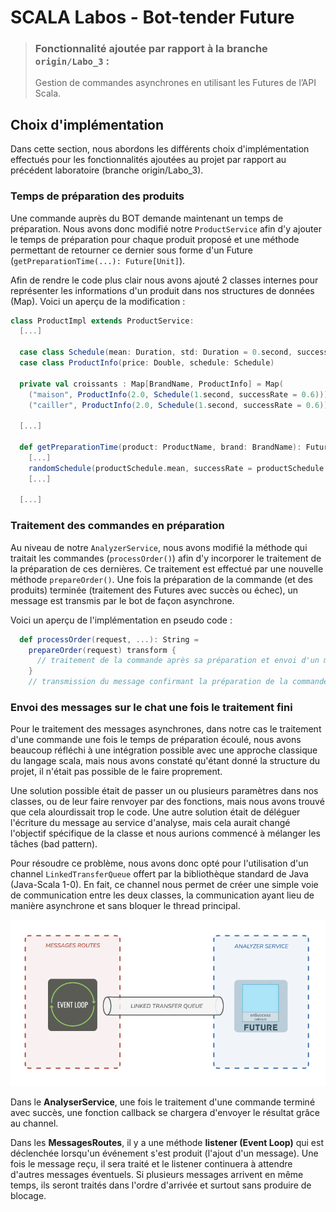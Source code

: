# SCALA Labos - Bot-tender Future

> ### Fonctionnalité ajoutée par rapport à la branche `origin/Labo_3` :
> 
> Gestion de commandes asynchrones en utilisant les Futures de l’API Scala.

## Choix d'implémentation

Dans cette section, nous abordons les différents choix d'implémentation effectués pour les fonctionnalités ajoutées au projet par rapport au précédent laboratoire (branche origin/Labo_3).

### Temps de préparation des produits

Une commande auprès du BOT demande maintenant un temps de préparation. 
Nous avons donc modifié notre `ProductService` afin d'y ajouter le temps de préparation pour chaque produit proposé et une méthode permettant de retourner ce dernier sous forme d'un Future (`getPreparationTime(...): Future[Unit]`).

Afin de rendre le code plus clair nous avons ajouté 2 classes internes pour représenter les informations d'un produit dans nos structures de données (Map). Voici un aperçu de la modification :

```scala
class ProductImpl extends ProductService:
  [...]

  case class Schedule(mean: Duration, std: Duration = 0.second, successRate: Double = 1.0)
  case class ProductInfo(price: Double, schedule: Schedule)

  private val croissants : Map[BrandName, ProductInfo] = Map(
    ("maison", ProductInfo(2.0, Schedule(1.second, successRate = 0.6))),
    ("cailler", ProductInfo(2.0, Schedule(1.second, successRate = 0.6))))
    
  [...]

  def getPreparationTime(product: ProductName, brand: BrandName): Future[Unit] =
    [...]
    randomSchedule(productSchedule.mean, successRate = productSchedule.successRate)
    [...]

  [...]
```

### Traitement des commandes en préparation

Au niveau de notre `AnalyzerService`, nous avons modifié la méthode qui traitait les commandes (`processOrder()`) afin d'y incorporer le traitement de la préparation de ces dernières. 
Ce traitement est effectué par une nouvelle méthode `prepareOrder()`.
Une fois la préparation de la commande (et des produits) terminée (traitement des Futures avec succès ou échec), un message est transmis par le bot de façon asynchrone.

Voici un aperçu de l'implémentation en pseudo code :

```scala
  def processOrder(request, ...): String =
    prepareOrder(request) transform {
      // traitement de la commande après sa préparation et envoi d'un message en conséquence du résultat
    }
    // transmission du message confirmant la préparation de la commande
```

### Envoi des messages sur le chat une fois le traitement fini

Pour le traitement des messages asynchrones, dans notre cas le traitement d'une commande une fois le temps de préparation écoulé, nous avons beaucoup réfléchi à une intégration possible avec une approche classique du langage scala, mais nous avons constaté qu'étant donné la structure du projet, il n'était pas possible de le faire proprement.

Une solution possible était de passer un ou plusieurs paramètres dans nos classes, ou de leur faire renvoyer par des fonctions, mais nous avons trouvé que cela alourdissait trop le code. 
Une autre solution était de déléguer l'écriture du message au service d'analyse, mais cela aurait changé l'objectif spécifique de la classe et nous aurions commencé à mélanger les tâches (bad pattern).

Pour résoudre ce problème, nous avons donc opté pour l'utilisation d'un channel `LinkedTransferQueue` offert par la bibliothèque standard de Java (Java-Scala 1-0). En fait, ce channel nous permet de créer une simple voie de communication entre les deux classes, la communication ayant lieu de manière asynchrone et sans bloquer le thread principal.


![](images/channel_diagram.png)

Dans le **AnalyserService**, une fois le traitement d'une commande terminé avec succès, une fonction callback se chargera d'envoyer le résultat grâce au channel.

Dans les **MessagesRoutes**, il y a une méthode **listener (Event Loop)** qui est déclenchée lorsqu'un événement s'est produit (l'ajout d'un message). Une fois le message reçu, il sera traité et le listener continuera à attendre d'autres messages éventuels. Si plusieurs messages arrivent en même temps, ils seront traités dans l'ordre d'arrivée et surtout sans produire de blocage.


